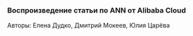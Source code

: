 ### **Воспроизведение статьи по ANN от Alibaba Cloud**

Авторы: Елена Дудко, Дмитрий Мокеев, Юлия Царёва
